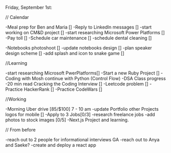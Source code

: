 Friday, September 1st:

// Calendar


-Meal prep for Ben and Maria []
-Reply to LinkedIn messages []
-start working on CM&D project []
-start researching Microsoft Power Platforms []
-Pay toll []
-Schedule car maintenance []
-schedule dental cleaning []

-Notebooks photoshoot []
-update notebooks design []
-plan speaker design scheme [] 
-add splash and icon to snake game []

//Learning

-start researching Microsoft PwerPlatforms[]
-Start a new Ruby Project []
-Coding with Mosh continue with Python (Control Flow)
-DSA Class progress
-20 min read Cracking the Coding Interview []
-Leetcode problem []
-Practice HackerRank []
-Practice CodeWars []

//Working

-Morning Uber drive [85/$100] 7 - 10 am
-update Portfolio other Projects logos for mobile []
-Apply to 3 Jobs[0/3]
-research freelance jobs
-add photos to stock images [0/5]
-Next.js Project and learning.

// From before

-reach out to 2 people for informational interviews GA
-reach out to Anya and Saeke?
-create and deploy a react app
